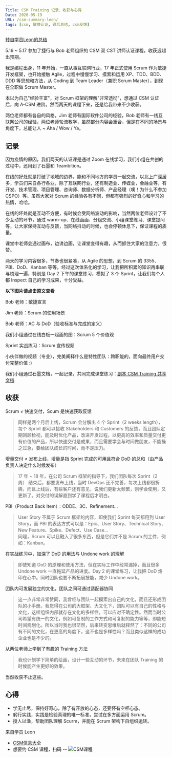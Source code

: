 ```yaml
---
Title: CSM Training 记录、收获与心得
Date: 2020-05-19
URL: /csm-summary-leon/
tags: [csm, 敏捷认证, 课后总结, csm反馈]
---
```


[转自学员Leon的总结](https://www.jianshu.com/p/ff37b26d7bb0)

5.16 ~ 5.17 参加了捷行与 Bob 老师组织的 CSM 双 CST 讲师认证课程，收获远超出预期。

我是编程出身，11 年开始，一直从事互联网行业，17 年正式使用 Scrum 作为敏捷开发框架，也开始接触 Agile，过程中慢慢学习、摸索和运用 XP、TDD、BDD、DDD 等思想和方法，从 Coding 到 Team Leader（兼职 Scrum Master），到现在全职做 Scrum Master。

本以为自己"经验丰富"，对 Scrum 框架的理解"非常透彻"，想通过 CSM 认证后，向 A-CSM 进阶。然而两天的课程下来，还是给我带来不少收获。

两位老师都有各自的风格，Jim 老师有国际软件公司的经验，Bob 老师有一线互联网公司的经验，两位老师轮流教学，虽然部分内容会重合，但是在不同的场景与角度下，总能让人 ~ Aha / Wow / Ya。

记录
--

因为疫情的原因，我们两天的认证课是通过 Zoom 在线学习，我们小组在共创的过程中，还用到了石墨和 Teambition。

在线的好处就是打破了地域的边界，能和不同地方的学员一起交流，以北上广深居多，学员们来自各行各业，除了互联网行业，还有制造业、传媒业，金融业等，有开发、技术管理、项目管理、咨询师、数据分析师、产品经理（噢！为什么不参加 CSPO）等。虽然大家对 Scrum 的经验各有不同，但都有强烈的好奇心和学习的热情，哈哈。

在线的坏处就是互动不方便，有时候会受网络波动的影响，当然两位老师设计了不少互动的环节，通过 warm-up、在线画画、分组交流、小组课堂练习、课堂提问等，让大家保持互动与反馈，当网络抖动的时候，也会停顿休息下，保证课程的质量。

课堂中老师会通过画布，边讲边画，让课堂变得有趣，从而抓住大家的注意力，很赞。

两天的学习内容很多，节奏也很紧凑，从 Agile 的思想，到 Scrum 的 3355、PBI、DoD、Kanban 等等，经过这次体系化的学习，让我把所积累的知识再串联与梳理一遍，特别是 Day 2 下午的课堂练习，模拟了 3 个 Sprint，让我们每个人都 Inspect 自己的学习成果，十分受益。

**以下图片请点击原文查看**

Bob 老师：敏捷宣言

Jim 老师：Scrum 的使用场景

Bob 老师：AC 与 DoD（验收标准与完成的定义）

我们小组通过在线白板一起画的图：Scrum 5 个价值观

Sprint 实战练习：Scrum 宣传视频

小伙伴做的视频（专业），完美阐释什么是特性团队：跨职能的，面向最终用户交付完整价值 :)

我们小组通过石墨文档，一起记录，共同完成课堂练习：[副本 CSM Training 共享文档](https://shimo.im/docs/qZBQdm4j7V4P33ZA/read)

收获
--

Scrum ≠ 快速交付，Scum 是快速获取反馈

> 同样是两个月后上线，Scrum 会分解出 4 个 Sprint（2 weeks length），每个 Sprint 都可以接收 Stakeholders 和 Customers 的反馈，而且团队定期回顾检视，能及时优化产品，改进开发过程，以更高的效率和质量交付更有价值的产品，所以快速交付是成果，而且需要学会与时间做朋友，不能操之过急，要给团队成长的时间，而不是压力。

增量交付 ≠ 发布上线，增量是指 Sprint 完成的可用且符合 DoD 的总和（由产品负责人决定什么时候发布）

> 17 年 ~ 18 年，在公司 Scrum 框架的指导下，我们团队每次 Sprint（2 周） 结束后，都要发布上线，当时 DevOps 还不完善，每次上线都很折腾，而且上线后，有些客户还有意见，说我们更新太频繁，刚学会使用，又更新了。对交付的误解直到学了课程后才明白。

PBI（Product Back Item）：ODDE、3C、Refinement...

> User Story 不属于 Scrum 框架的内容，即使我们 Sprint 每天都用到 User Story，而 PBI 的表达方式可以是：Epic、User Story、Technical Story、New Feature、Spike、Defect、Use Case...\
> 同理，Scrum 可以且融入了很多东西，但是它们并不是 Scrum 的工件，例如：Kanban。

在实战练习中，加深了 DoD 的用法与 Undone work 的理解

> 即使知道 DoD 的原理和使用方法，但在实际工作中经常漏掉，而且很多 Undone work 一直拖延产品的进度。Day 2 的课堂练习，让我把 DoD 烙印在心中。同时团队也要不断拓展技能，减少 Undone work。

团队内可发展独立的文化，团队之间可通过适配器协同

> 这一点非常非常赞同，我曾经与团队一起摸索出自己的文化，而且还形成团队的小手册。我觉得在公司的大框架、大文化下，团队可以有自己的性格与文化，这样组织内部就存在文化的多样性，可以应对不确定性。然而当时公司希望有统一的文化，例如可复制的工作方式和可复制的能力等等，即能短时间规划化。所以当时我也很茫然，后来转变思维后就释然了：不同的公司有不同的文化，在更高的角度下，这不也是多样性吗？而且类似这样的成功企业也是不少的。

从两位老师上学到了有趣的 Training 方法

> 我也计划学下简单的绘画，设计一些互动的环节，未来在团队 Training 的时候能产生更好的效果。

当然收获不止这些。

心得
--

-   学无止尽，保持好奇心，除了有开放的心态，还要怀有空杯心态。
-   躬行实践，实践是检验真理的唯一标准，尝试在多方面运用 Scrum。
-   授人以渔，帮助团队理解 Scurm，并能在 Scrum 架构下自组织运转。

来自学员 Leon

- [CSM信息大全](/csm/)
- 想要约 CSM 课程，扫码 --
![CSM课程](/images/csm-qrcode.png)